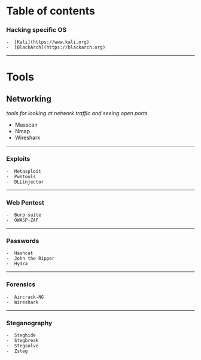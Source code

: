 # Table of contents
### Hacking specific OS
    -  [Kali](https://www.kali.org)
    -  [BlackArch](https://blackarch.org)
---

# Tools

## Networking
*tools for looking at network traffic and seeing open ports*
-  Masscan
-  Nmap
-  Wireshark

---

### Exploits
    -  Metasploit
    -  Pwntools
    -  DLLinjector

---

### Web Pentest
    -  Burp suite
    -  OWASP-ZAP
---

### Passwords
    -  Hashcat
    -  John the Ripper
    -  Hydra

---

### Forensics
    -  Aircrack-NG
    -  Wireshark

---

### Steganography
    -  Steghide
    -  Stegbreak
    -  Stegsolve
    -  Zsteg


